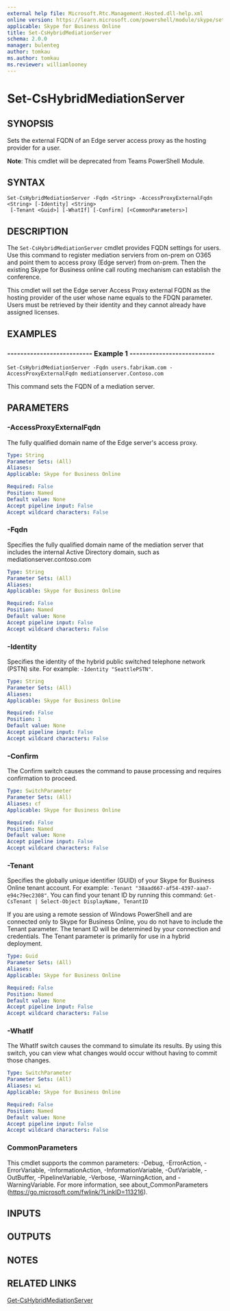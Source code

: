 ```yaml
---
external help file: Microsoft.Rtc.Management.Hosted.dll-help.xml 
online version: https://learn.microsoft.com/powershell/module/skype/set-cshybridmediationserver
applicable: Skype for Business Online
title: Set-CsHybridMediationServer
schema: 2.0.0
manager: bulenteg
author: tomkau
ms.author: tomkau
ms.reviewer: williamlooney
---
```


# Set-CsHybridMediationServer

## SYNOPSIS
Sets the external FQDN of an Edge server access proxy as the hosting provider for a user.

**Note**: This cmdlet will be deprecated from Teams PowerShell Module.

## SYNTAX

```
Set-CsHybridMediationServer -Fqdn <String> -AccessProxyExternalFqdn <String> [-Identity] <String>
 [-Tenant <Guid>] [-WhatIf] [-Confirm] [<CommonParameters>]
```

## DESCRIPTION
The `Set-CsHybridMediationServer` cmdlet provides FQDN settings for users.
Use this command to register mediation serviers from on-prem on O365 and point them to access proxy (Edge server) from on-prem.
Then the existing Skype for Business online call routing mechanism can establish the conference.

This cmdlet will set the Edge server Access Proxy external FQDN as the hosting provider of the user whose name equals to the FDQN parameter.
Users must be retrieved by their identity and they cannot already have assigned licenses.

## EXAMPLES

### -------------------------- Example 1 --------------------------
```
Set-CsHybridMediationServer -Fqdn users.fabrikam.com -AccessProxyExternalFqdn mediationserver.Contoso.com
```

This command sets the FQDN of a mediation server.


## PARAMETERS

### -AccessProxyExternalFqdn
The fully qualified domain name of the Edge server's access proxy.

```yaml
Type: String
Parameter Sets: (All)
Aliases: 
Applicable: Skype for Business Online

Required: False
Position: Named
Default value: None
Accept pipeline input: False
Accept wildcard characters: False
```

### -Fqdn
Specifies the fully qualified domain name of the mediation server that includes the internal Active Directory domain, such as mediationserver.contoso.com

```yaml
Type: String
Parameter Sets: (All)
Aliases: 
Applicable: Skype for Business Online

Required: False
Position: Named
Default value: None
Accept pipeline input: False
Accept wildcard characters: False
```

### -Identity
Specifies the identity of the hybrid public switched telephone network (PSTN) site.
For example: `-Identity "SeattlePSTN"`.

```yaml
Type: String
Parameter Sets: (All)
Aliases: 
Applicable: Skype for Business Online

Required: False
Position: 1
Default value: None
Accept pipeline input: False
Accept wildcard characters: False
```

### -Confirm
The Confirm switch causes the command to pause processing and requires confirmation to proceed.

```yaml
Type: SwitchParameter
Parameter Sets: (All)
Aliases: cf
Applicable: Skype for Business Online

Required: False
Position: Named
Default value: None
Accept pipeline input: False
Accept wildcard characters: False
```

### -Tenant
Specifies the globally unique identifier (GUID) of your Skype for Business Online tenant account.
For example: `-Tenant "38aad667-af54-4397-aaa7-e94c79ec2308"`.
You can find your tenant ID by running this command: `Get-CsTenant | Select-Object DisplayName, TenantID`

If you are using a remote session of Windows PowerShell and are connected only to Skype for Business Online, you do not have to include the Tenant parameter.
The tenant ID will be determined by your connection and credentials.
The Tenant parameter is primarily for use in a hybrid deployment.

```yaml
Type: Guid
Parameter Sets: (All)
Aliases: 
Applicable: Skype for Business Online

Required: False
Position: Named
Default value: None
Accept pipeline input: False
Accept wildcard characters: False
```

### -WhatIf
The WhatIf switch causes the command to simulate its results.
By using this switch, you can view what changes would occur without having to commit those changes.

```yaml
Type: SwitchParameter
Parameter Sets: (All)
Aliases: wi
Applicable: Skype for Business Online

Required: False
Position: Named
Default value: None
Accept pipeline input: False
Accept wildcard characters: False
```

### CommonParameters
This cmdlet supports the common parameters: -Debug, -ErrorAction, -ErrorVariable, -InformationAction, -InformationVariable, -OutVariable, -OutBuffer, -PipelineVariable, -Verbose, -WarningAction, and -WarningVariable. For more information, see about_CommonParameters (https://go.microsoft.com/fwlink/?LinkID=113216).

## INPUTS

## OUTPUTS

## NOTES

## RELATED LINKS

[Get-CsHybridMediationServer](Get-CsHybridMediationServer.md)
